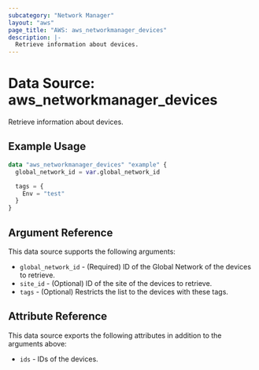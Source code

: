 ```yaml
---
subcategory: "Network Manager"
layout: "aws"
page_title: "AWS: aws_networkmanager_devices"
description: |-
  Retrieve information about devices.
---
```


# Data Source: aws_networkmanager_devices

Retrieve information about devices.

## Example Usage

```terraform
data "aws_networkmanager_devices" "example" {
  global_network_id = var.global_network_id

  tags = {
    Env = "test"
  }
}
```

## Argument Reference

This data source supports the following arguments:

* `global_network_id` - (Required) ID of the Global Network of the devices to retrieve.
* `site_id` - (Optional) ID of the site of the devices to retrieve.
* `tags` - (Optional) Restricts the list to the devices with these tags.

## Attribute Reference

This data source exports the following attributes in addition to the arguments above:

* `ids` - IDs of the devices.
